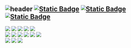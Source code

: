 ![header](https://capsule-render.vercel.app/api?type=waving&color=auto&height=90&section=header&text=MinG%20KIM&desc=Front-end%20Developer&fontSize=50&fontAlign=80&descAlign=82&descAlignY=80)
<a href='hibabel1219@gmail.com'>![Static Badge](https://img.shields.io/badge/hibabel1219@gmail.com-FFFFFF?style=flat-square&logo=gmail&logoColor=EA4335)</a>
<a href='https://saaabuzak.notion.site/Study-b28a0e257b7649818b57e0b380e5aeff'>![Static Badge](https://img.shields.io/badge/saaabuzak.notion-FFFFFF?style=flat-square&logo=notion&logoColor=000000)</a>
<a href='https://leetcode.com/u/saaabuzak/'>![Static Badge](https://img.shields.io/badge/leetcode-FFFFFF?style=flat-square&logo=leetcode&logoColor=ffa116)</a>
---
![](https://img.shields.io/badge/_-TypeScript-3178C6?style=flat-square&logo=typescript&logoColor=FFFFFF)
![](https://img.shields.io/badge/_-node.js-5FA04E?style=flat-square&logo=node.js&logoColor=FFFFFF)
![](https://img.shields.io/badge/_-ReactNative-61DAFB?style=flat-square&logo=react&logoColor=FFFFFF)
![](https://img.shields.io/badge/_-Redux-764ABC?style=flat-square&logo=redux&logoColor=FFFFFF)
![](https://img.shields.io/badge/_-styled--components-DB7093?style=flat-square&logo=styledcomponents&logoColor=FFFFFF)<br/>
![](https://img.shields.io/badge/_-Flutter-02569B?style=flat-square&logo=flutter&logoColor=FFFFFF)
![](https://img.shields.io/badge/_-Dart-0175C2?style=flat-square&logo=dart&logoColor=FFFFFF)
![](https://img.shields.io/badge/_-NestJS-E0234E?style=flat-square&logo=nestjs&logoColor=FFFFFF)
![](https://img.shields.io/badge/_-PostgreSQL-4169E1?style=flat-square&logo=postgresql&logoColor=FFFFFF)
![](https://img.shields.io/badge/_-AWS_Lambda-FF9900?style=flat-square&logo=awslambda&logoColor=FFFFFF)
![](https://img.shields.io/badge/_-serverless-FD5750?style=flat-square&logo=serverless&logoColor=FFFFFF)<br/>
![](https://img.shields.io/badge/_-Linear-5E6AD2?style=flat-square&logo=linear&logoColor=FFFFFF)
![](https://img.shields.io/badge/_-notion-FFFFFF?style=flat-square&logo=notion&logoColor=000000)
![](https://img.shields.io/badge/_-Jira-0052CC?style=flat-square&logo=jira&logoColor=FFFFFF)<br/>
<br/>
